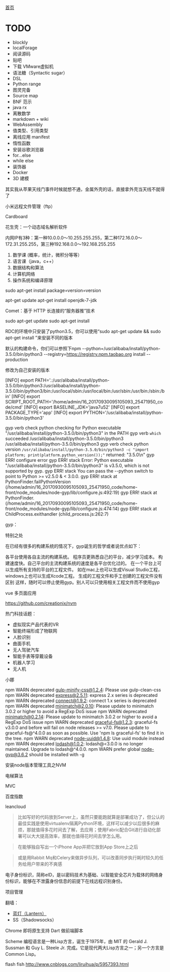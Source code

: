 
[首页](/all.md)

# TODO

* blockly
* localForage
* 阅读源码
* 贴吧
* 下载 VMware虚拟机
* 语法糖（Syntactic sugar）
* DSL
* Python range
* 图灵完备
* Source map
* BNF 范示
* java rx
* 离散数学
* markdown + wiki
* WebAssembly
* 值类型、引用类型
* 离线应用 manifest
* 惰性函数
* 安装谷歌浏览器
* for...else
* while else
* 装饰器
* Docker
* 3D 建模

其实我从苹果天线门事件时候就想不通，金属外壳的话，直接拿外壳当天线不就得了

小米远程文件管理（ftp）

Cardboard

花生壳：一个动态域名解析软件

内网IP有3种：第一种10.0.0.0～10.255.255.255，第二种172.16.0.0～172.31.255.255，第三种192.168.0.0～192.168.255.255

1. 数学课 (概率，统计，微积分等等）
2. 语言课（java，c++）
3. 数据结构和算法
4. 计算机网络
5. 操作系统和编译原理

sudo apt-get install package=version=version

apt-get update
apt-get install openjdk-7-jdk

Comet：基于 HTTP 长连接的“服务器推”技术

sudo apt-get update
sudo apt-get install 

RDC的环境中只安装了python3.5，你可以使用“sudo apt-get update && sudo apt-get install ”来安装不同的版本

默认的构建命令，你们可以参照下npm --python=/usr/alibaba/install/python-3.5.0/bin/python3 --registry=https://registry.npm.taobao.org install --production

修改为自己安装的版本

[INFO] export PATH='.:/usr/alibaba/install/python-3.5.0/bin/python3:/usr/alibaba/install/python-3.5.0/bin/python3/bin:/usr/local/sbin:/usr/local/bin:/usr/sbin:/usr/bin:/sbin:/bin'
[INFO] export SCRIPT_ROOT_PATH='/home/admin/16_20170930095105093_25471950_code/cmd'
[INFO] export BASELINE_JDK='java7u52'
[INFO] export PACKAGE_TYPE='app'
[INFO] export PYTHON='/usr/alibaba/install/python-3.5.0/bin/python3'

gyp verb check python checking for Python executable "/usr/alibaba/install/python-3.5.0/bin/python3" in the PATH
gyp verb `which` succeeded /usr/alibaba/install/python-3.5.0/bin/python3 /usr/alibaba/install/python-3.5.0/bin/python3
gyp verb check python version `/usr/alibaba/install/python-3.5.0/bin/python3 -c "import platform; print(platform.python_version());"` returned: "3.5.0\n"
gyp ERR! configure error
gyp ERR! stack Error: Python executable "/usr/alibaba/install/python-3.5.0/bin/python3" is v3.5.0, which is not supported by gyp.
gyp ERR! stack You can pass the --python switch to point to Python >= v2.5.0 & < 3.0.0.
gyp ERR! stack at PythonFinder.failPythonVersion (/home/admin/16_20170930095105093_25471950_code/home-front/node_modules/node-gyp/lib/configure.js:492:19)
gyp ERR! stack at PythonFinder. (/home/admin/16_20170930095105093_25471950_code/home-front/node_modules/node-gyp/lib/configure.js:474:14)
gyp ERR! stack at ChildProcess.exithandler (child_process.js:262:7)

gyp：

特别之处

在已经有很多的构建系统的情况下，gyp诞生的哲学或者说优点如下：

各平台使用各自主流的构建系统。
程序员更熟悉自己的平台，减少学习成本。
构建速度快。自己平台的主流构建系统的速度是各平台优化过的。
在一个平台上可以生成所有支持的平台的工程文件。
如在mac上也可以生成Visual Studio工程，windows上也可以生成Xcode工程。
生成的工程文件和手工创建的工程文件没有区别
这样，随时可以停止使用gyp。别人可以只使用相关工程文件而不使用gyp

vue 多页面应用

https://github.com/creationix/nvm

热门科技话题：

* 虚拟现实产品代表的VR
* 智能终端形成了物联网
* 人脸识别
* 曲面手机
* 无人驾驶汽车
* 智能手表等穿戴设备
* 机器人学习
* 无人机

小娜

npm WARN deprecated gulp-minify-css@1.2.4: Please use gulp-clean-css
npm WARN deprecated express@2.5.11: express 2.x series is deprecated
npm WARN deprecated connect@1.9.2: connect 1.x series is deprecated
npm WARN deprecated minimatch@2.0.10: Please update to minimatch 3.0.2 or higher to avoid a RegExp DoS issue
npm WARN deprecated minimatch@0.2.14: Please update to minimatch 3.0.2 or higher to avoid a RegExp DoS issue
npm WARN deprecated graceful-fs@1.2.3: graceful-fs v3.0.0 and before will fail on node releases >= v7.0. Please update to graceful-fs@^4.0.0 as soon as possible. Use 'npm ls graceful-fs' to find it in the tree.
npm WARN deprecated node-uuid@1.4.8: Use uuid module instead
npm WARN deprecated lodash@1.0.2: lodash@<3.0.0 is no longer maintained. Upgrade to lodash@^4.0.0.
npm WARN prefer global node-gyp@3.6.2 should be installed with -g

安装node版本管理工具之NVM

电梯算法

MVC

百度指数

leancloud

> 比如写好的代码放到Server上，虽然只要能跑就算是部署成功了，但公认的最佳实践是使用virtualenv隔离Python环境，这样可以减少以后很多的麻烦，那就值得多花时间去了解，去应用；使用Fabric配合Git进行自动化部署可以大大提高效率，那就也值得花时间去学怎么用。

> 在能够独自写出一个iPhone App并把它放到App Store上之后

> 或是用Rabbit Mq和Celery来做异步队列，可以改善同步执行耗时较久的任务给用户带来的不爽感



电子身份标识，简称eID，是以密码技术为基础、以智能安全芯片为载体的网络身份标识，能够在不泄露身份信息的前提下在线远程识别身份。

项目管理






翻墙：

* [蓝灯（Lantern）](https://github.com/getlantern/forum)
* SS（Shadowsocks）


Chrome 即将原生支持 Dart 做前端脚本

Scheme 编程语言是一种Lisp方言，诞生于1975年，由 MIT 的 Gerald J. Sussman 和 Guy L. Steele Jr. 完成。它是现代两大Lisp方言之一；另一个方言是Common Lisp。

flash fish
http://www.cnblogs.com/liruihua/p/5957393.html
